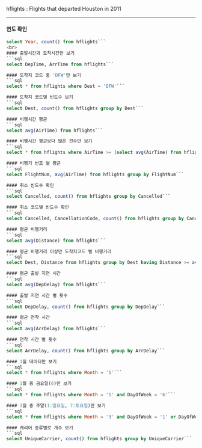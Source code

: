 hflights : Flights that departed Houston in 2011

***

#### 연도 확인
```sql
select Year, count() from hflights```
<br>
#### 출발시간과 도착시간만 보기
```sql
select DepTime, ArrTime from hflights``` 

#### 도착지 코드 중 'DFW'만 보기
```sql
select * from hflights where Dest = 'DFW'```

#### 도착지 코드별 빈도수 보기
```sql
select Dest, count() from hflights group by Dest```

#### 비행시간 평균
```sql
select avg(AirTime) from hflights``` 

#### 비행시간 평균보다 많은 건수만 보기
```sql
select * from hflights where AirTime >= (select avg(AirTime) from hflights)```

#### 비행기 번호 별 평균
```sql
select FlightNum, avg(AirTime) from hflights group by FlightNum```

#### 취소 빈도수 확인
```sql
select Cancelled, count() from hflights group by Cancelled```

#### 취소 코드별 빈도수 확인
```sql
select Cancelled, CancellationCode, count() from hflights group by CancellationCode```

#### 평균 비행거리
```sql
select avg(Distance) from hflights```  

#### 평균 비행거리 이상만 도착지코드 별 비행거리 
```sql
select Dest, Distance from hflights group by Dest having Distance >= avg(Distance)``` 

#### 평균 출발 지연 시간
```sql
select avg(DepDelay) from hflights``` 

#### 출발 지연 시간 별 횟수
```sql
select DepDelay, count() from hflights group by DepDelay```

#### 평균 연착 시간 
```sql
select avg(ArrDelay) from hflights``` 

#### 연착 시간 별 횟수
```sql
select ArrDelay, count() from hflights group by ArrDelay```

#### 1월 데이터만 보기
```sql
select * from hflights where Month = '1'```

#### 1월 중 금요일(6)만 보기
```sql
select * from hflights where Month = '1' and DayOfWeek = '6'``` 

#### 3월 중 주말(1:일요일, 7:토요일)만 보기 
```sql
select * from hflights where Month = '3' and DayOfWeek = '1' or DayOfWeek = '7'```

#### 캐리어 종류별로 개수 보기
```sql
select UniqueCarrier, count() from hflights group by UniqueCarrier```
